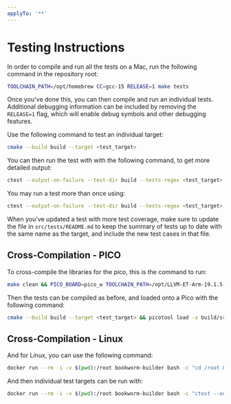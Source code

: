 ```yaml
---
applyTo: '**'
---
```


# Testing Instructions

In order to compile and run all the tests on a Mac, run the following command in the repository root:

```bash
TOOLCHAIN_PATH=/opt/homebrew CC=gcc-15 RELEASE=1 make tests
```

Once you've done this, you can then compile and run an individual tests.
Additional debugging information can be included by removing the `RELEASE=1` flag,
which will enable debug symbols and other debugging features. 

Use the following command to test an individual target:

```bash
cmake --build build --target <test_target>
```

You can then run the test with with the following command, to get more detailed output:

```bash
ctest --output-on-failure --test-dir build --tests-regex <test_target>
```

You may run a test more than once using:

```bash
ctest --output-on-failure --test-dir build --tests-regex <test_target> --repeat until-fail:10
```

When you've updated a test with more test coverage, make sure to update the file in `src/tests/README.md`
to keep the summary of tests up to date with the same name as the target, and include the new test 
cases in that file.

## Cross-Compilation - PICO

To cross-compile the libraries for the pico, this is the command to run:

```bash
make clean && PICO_BOARD=pico_w TOOLCHAIN_PATH=/opt/LLVM-ET-Arm-19.1.5-Darwin-universal PICO_COMPILER=pico_arm_clang CC=clang RELEASE=1 make
```

Then the tests can be compiled as before, and loaded onto a Pico with the following command:

```bash
cmake --build build --target <test_target> && picotool load -x build/src/tests/<test_target>/<test_target>.uf2
```

## Cross-Compilation - Linux

And for Linux, you can use the following command:

```bash
docker run --rm -i -v $(pwd):/root bookworm-builder bash -c "cd /root && make clean && CC=gcc make"
```

And then individual test targets can be run with:

```bash
docker run --rm -i -v $(pwd):/root bookworm-builder bash -c "ctest --output-on-failure --test-dir build --tests-regex <test_target>"
```
